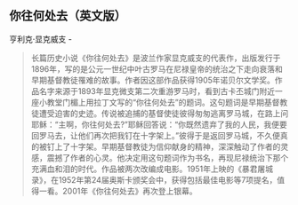 ## 你往何处去（英文版）

亨利克·显克威支  -  

> 长篇历史小说《你往何处去》是波兰作家显克威支的代表作，出版发行于1896年，写的是公元一世纪中叶古罗马在尼禄皇帝的统治之下走向衰落和早期基督教徒罹难的故事。作者因这部作品获得1905年诺贝尔文学奖。作品名字来源于1893年显克微支第二次重游罗马时，看到古卡丕城门附近一座小教堂门楣上用拉丁文写的“你往何处去”的题词。这句题词是早期基督教徒遭受迫害的史迹。传说被追捕的基督使徒彼得匆匆逃离罗马城，在路上问耶稣：“主啊，你往何处去?”耶稣回答说：“你既然遗弃了我的人民，我便要回罗马去，让他们再次把我钉在十字架上。”彼得于是返回罗马城，不久便真的被钉上了十字架。早期基督教徒为信仰献身的精神，深深触动了作者的灵感，震撼了作者的心灵。他决定用这句题词作为书名，再现尼禄统治下那个充满血和泪的时代。作品被两次改编成电影。1951年上映的《暴君屠城录》，在1952年第24届奥斯卡颁奖会中，获得包括最佳电影等7项提名，值得一看。2001年《你往何处去》再次登上银幕。
